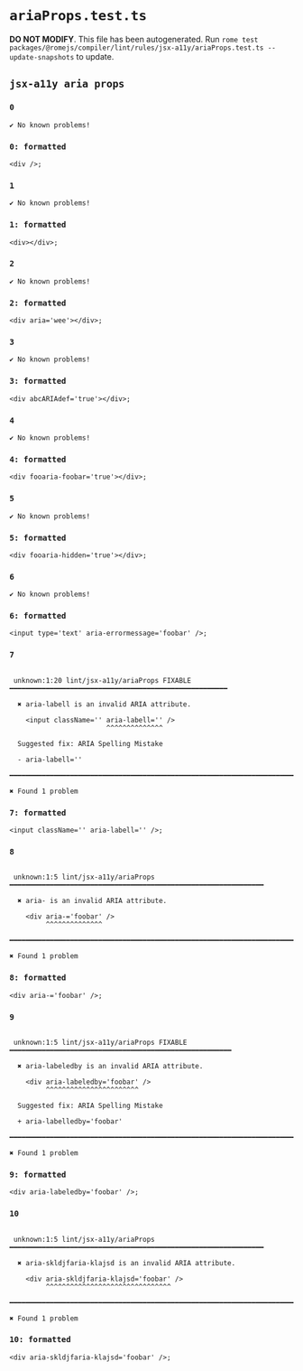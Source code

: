 # `ariaProps.test.ts`

**DO NOT MODIFY**. This file has been autogenerated. Run `rome test packages/@romejs/compiler/lint/rules/jsx-a11y/ariaProps.test.ts --update-snapshots` to update.

## `jsx-a11y aria props`

### `0`

```
✔ No known problems!

```

### `0: formatted`

```
<div />;

```

### `1`

```
✔ No known problems!

```

### `1: formatted`

```
<div></div>;

```

### `2`

```
✔ No known problems!

```

### `2: formatted`

```
<div aria='wee'></div>;

```

### `3`

```
✔ No known problems!

```

### `3: formatted`

```
<div abcARIAdef='true'></div>;

```

### `4`

```
✔ No known problems!

```

### `4: formatted`

```
<div fooaria-foobar='true'></div>;

```

### `5`

```
✔ No known problems!

```

### `5: formatted`

```
<div fooaria-hidden='true'></div>;

```

### `6`

```
✔ No known problems!

```

### `6: formatted`

```
<input type='text' aria-errormessage='foobar' />;

```

### `7`

```

 unknown:1:20 lint/jsx-a11y/ariaProps FIXABLE ━━━━━━━━━━━━━━━━━━━━━━━━━━━━━━━━━━━━━━━━━━━━━━━━━━━━━━

  ✖ aria-labell is an invalid ARIA attribute.

    <input className='' aria-labell='' />
                        ^^^^^^^^^^^^^^

  Suggested fix: ARIA Spelling Mistake

  - aria-labell=''

━━━━━━━━━━━━━━━━━━━━━━━━━━━━━━━━━━━━━━━━━━━━━━━━━━━━━━━━━━━━━━━━━━━━━━━━━━━━━━━━━━━━━━━━━━━━━━━━━━━━

✖ Found 1 problem

```

### `7: formatted`

```
<input className='' aria-labell='' />;

```

### `8`

```

 unknown:1:5 lint/jsx-a11y/ariaProps ━━━━━━━━━━━━━━━━━━━━━━━━━━━━━━━━━━━━━━━━━━━━━━━━━━━━━━━━━━━━━━━

  ✖ aria- is an invalid ARIA attribute.

    <div aria-='foobar' />
         ^^^^^^^^^^^^^^

━━━━━━━━━━━━━━━━━━━━━━━━━━━━━━━━━━━━━━━━━━━━━━━━━━━━━━━━━━━━━━━━━━━━━━━━━━━━━━━━━━━━━━━━━━━━━━━━━━━━

✖ Found 1 problem

```

### `8: formatted`

```
<div aria-='foobar' />;

```

### `9`

```

 unknown:1:5 lint/jsx-a11y/ariaProps FIXABLE ━━━━━━━━━━━━━━━━━━━━━━━━━━━━━━━━━━━━━━━━━━━━━━━━━━━━━━━

  ✖ aria-labeledby is an invalid ARIA attribute.

    <div aria-labeledby='foobar' />
         ^^^^^^^^^^^^^^^^^^^^^^^

  Suggested fix: ARIA Spelling Mistake

  + aria-labelledby='foobar'

━━━━━━━━━━━━━━━━━━━━━━━━━━━━━━━━━━━━━━━━━━━━━━━━━━━━━━━━━━━━━━━━━━━━━━━━━━━━━━━━━━━━━━━━━━━━━━━━━━━━

✖ Found 1 problem

```

### `9: formatted`

```
<div aria-labeledby='foobar' />;

```

### `10`

```

 unknown:1:5 lint/jsx-a11y/ariaProps ━━━━━━━━━━━━━━━━━━━━━━━━━━━━━━━━━━━━━━━━━━━━━━━━━━━━━━━━━━━━━━━

  ✖ aria-skldjfaria-klajsd is an invalid ARIA attribute.

    <div aria-skldjfaria-klajsd='foobar' />
         ^^^^^^^^^^^^^^^^^^^^^^^^^^^^^^^

━━━━━━━━━━━━━━━━━━━━━━━━━━━━━━━━━━━━━━━━━━━━━━━━━━━━━━━━━━━━━━━━━━━━━━━━━━━━━━━━━━━━━━━━━━━━━━━━━━━━

✖ Found 1 problem

```

### `10: formatted`

```
<div aria-skldjfaria-klajsd='foobar' />;

```
